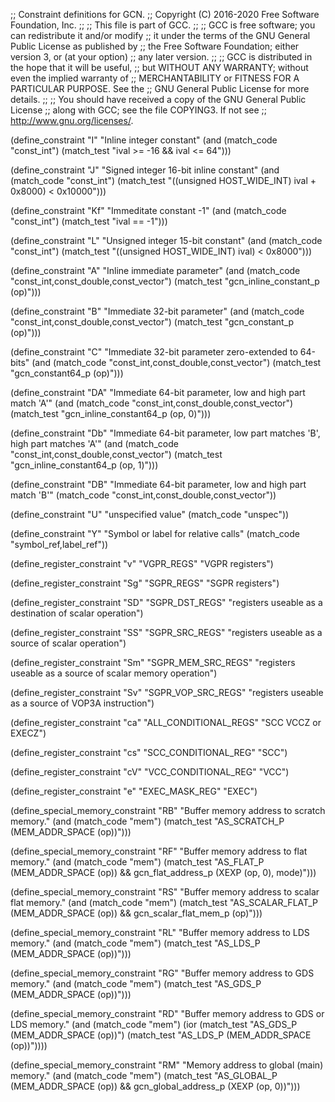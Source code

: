 ;; Constraint definitions for GCN.
;; Copyright (C) 2016-2020 Free Software Foundation, Inc.
;;
;; This file is part of GCC.
;;
;; GCC is free software; you can redistribute it and/or modify
;; it under the terms of the GNU General Public License as published by
;; the Free Software Foundation; either version 3, or (at your option)
;; any later version.
;;
;; GCC is distributed in the hope that it will be useful,
;; but WITHOUT ANY WARRANTY; without even the implied warranty of
;; MERCHANTABILITY or FITNESS FOR A PARTICULAR PURPOSE.  See the
;; GNU General Public License for more details.
;;
;; You should have received a copy of the GNU General Public License
;; along with GCC; see the file COPYING3.  If not see
;; <http://www.gnu.org/licenses/>.

(define_constraint "I"
  "Inline integer constant"
  (and (match_code "const_int")
       (match_test "ival >= -16 && ival <= 64")))

(define_constraint "J"
  "Signed integer 16-bit inline constant"
  (and (match_code "const_int")
       (match_test "((unsigned HOST_WIDE_INT) ival + 0x8000) < 0x10000")))

(define_constraint "Kf"
  "Immeditate constant -1"
  (and (match_code "const_int")
       (match_test "ival == -1")))

(define_constraint "L"
  "Unsigned integer 15-bit constant"
  (and (match_code "const_int")
       (match_test "((unsigned HOST_WIDE_INT) ival) < 0x8000")))

(define_constraint "A"
  "Inline immediate parameter"
  (and (match_code "const_int,const_double,const_vector")
       (match_test "gcn_inline_constant_p (op)")))

(define_constraint "B"
  "Immediate 32-bit parameter"
  (and (match_code "const_int,const_double,const_vector")
	(match_test "gcn_constant_p (op)")))

(define_constraint "C"
  "Immediate 32-bit parameter zero-extended to 64-bits"
  (and (match_code "const_int,const_double,const_vector")
	(match_test "gcn_constant64_p (op)")))

(define_constraint "DA"
  "Immediate 64-bit parameter, low and high part match 'A'"
  (and (match_code "const_int,const_double,const_vector")
       (match_test "gcn_inline_constant64_p (op, 0)")))

(define_constraint "Db"
  "Immediate 64-bit parameter, low part matches 'B', high part matches 'A'"
  (and (match_code "const_int,const_double,const_vector")
       (match_test "gcn_inline_constant64_p (op, 1)")))

(define_constraint "DB"
  "Immediate 64-bit parameter, low and high part match 'B'"
  (match_code "const_int,const_double,const_vector"))

(define_constraint "U"
  "unspecified value"
  (match_code "unspec"))

(define_constraint "Y"
  "Symbol or label for relative calls"
  (match_code "symbol_ref,label_ref"))

(define_register_constraint "v" "VGPR_REGS"
  "VGPR registers")

(define_register_constraint "Sg" "SGPR_REGS"
  "SGPR registers")

(define_register_constraint "SD" "SGPR_DST_REGS"
  "registers useable as a destination of scalar operation")

(define_register_constraint "SS" "SGPR_SRC_REGS"
  "registers useable as a source of scalar operation")

(define_register_constraint "Sm" "SGPR_MEM_SRC_REGS"
  "registers useable as a source of scalar memory operation")

(define_register_constraint "Sv" "SGPR_VOP_SRC_REGS"
  "registers useable as a source of VOP3A instruction")

(define_register_constraint "ca" "ALL_CONDITIONAL_REGS"
  "SCC VCCZ or EXECZ")

(define_register_constraint "cs" "SCC_CONDITIONAL_REG"
  "SCC")

(define_register_constraint "cV" "VCC_CONDITIONAL_REG"
  "VCC")

(define_register_constraint "e" "EXEC_MASK_REG"
  "EXEC")

(define_special_memory_constraint "RB"
  "Buffer memory address to scratch memory."
  (and (match_code "mem")
       (match_test "AS_SCRATCH_P (MEM_ADDR_SPACE (op))")))

(define_special_memory_constraint "RF"
  "Buffer memory address to flat memory."
  (and (match_code "mem")
       (match_test "AS_FLAT_P (MEM_ADDR_SPACE (op))
		    && gcn_flat_address_p (XEXP (op, 0), mode)")))

(define_special_memory_constraint "RS"
  "Buffer memory address to scalar flat memory."
  (and (match_code "mem")
       (match_test "AS_SCALAR_FLAT_P (MEM_ADDR_SPACE (op))
		    && gcn_scalar_flat_mem_p (op)")))

(define_special_memory_constraint "RL"
  "Buffer memory address to LDS memory."
  (and (match_code "mem")
       (match_test "AS_LDS_P (MEM_ADDR_SPACE (op))")))

(define_special_memory_constraint "RG"
  "Buffer memory address to GDS memory."
  (and (match_code "mem")
       (match_test "AS_GDS_P (MEM_ADDR_SPACE (op))")))

(define_special_memory_constraint "RD"
  "Buffer memory address to GDS or LDS memory."
  (and (match_code "mem")
       (ior (match_test "AS_GDS_P (MEM_ADDR_SPACE (op))")
	    (match_test "AS_LDS_P (MEM_ADDR_SPACE (op))"))))

(define_special_memory_constraint "RM"
  "Memory address to global (main) memory."
  (and (match_code "mem")
       (match_test "AS_GLOBAL_P (MEM_ADDR_SPACE (op))
		    && gcn_global_address_p (XEXP (op, 0))")))
